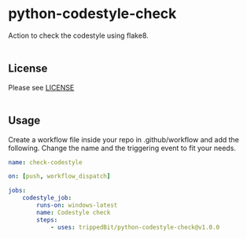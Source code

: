 # python-codestyle-check
Action to check the codestyle using flake8.
<br><br>
## License
Please see [LICENSE](LICENSE)
<br><br>
## Usage
Create a workflow file inside your repo in .github/workflow and add the following.
Change the name and the triggering event to fit your needs.
```yml
name: check-codestyle

on: [push, workflow_dispatch]

jobs:
    codestyle_job:
        runs-on: windows-latest
        name: Codestyle check
        steps:
            - uses: trippedBit/python-codestyle-check@v1.0.0
  
```
